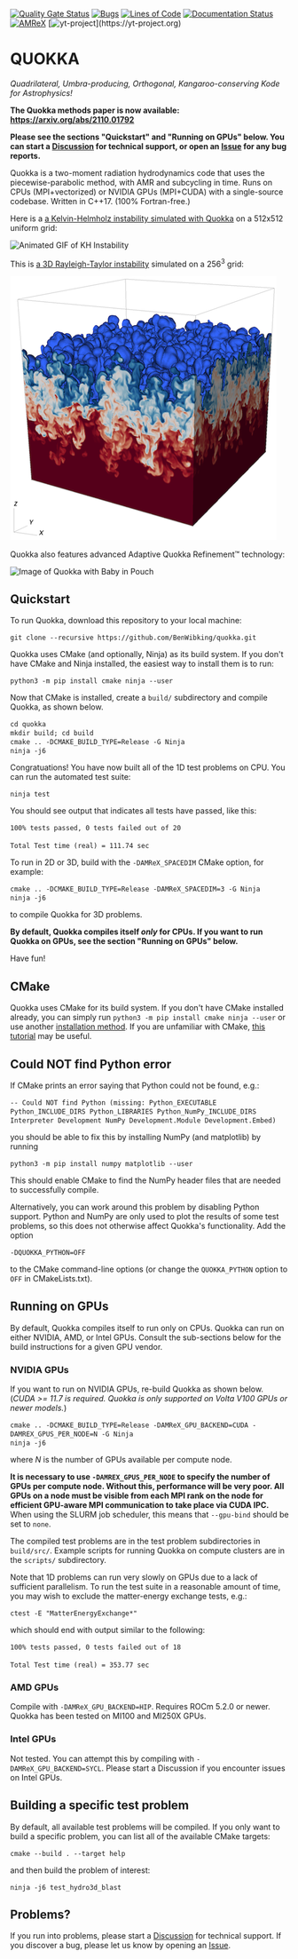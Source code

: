 [![Quality Gate Status](https://sonarcloud.io/api/project_badges/measure?project=BenWibking_TwoMomentRad&metric=alert_status&token=5049c56ffe08dcc83afd5ca4c8e0d951a2836652)](https://sonarcloud.io/dashboard?id=BenWibking_TwoMomentRad)
[![Bugs](https://sonarcloud.io/api/project_badges/measure?project=BenWibking_TwoMomentRad&metric=bugs&token=5049c56ffe08dcc83afd5ca4c8e0d951a2836652)](https://sonarcloud.io/dashboard?id=BenWibking_TwoMomentRad)
[![Lines of Code](https://sonarcloud.io/api/project_badges/measure?project=BenWibking_TwoMomentRad&metric=ncloc&token=5049c56ffe08dcc83afd5ca4c8e0d951a2836652)](https://sonarcloud.io/dashboard?id=BenWibking_TwoMomentRad)
[![Documentation Status](https://readthedocs.org/projects/quokka-code/badge/?version=latest)](https://quokka-code.readthedocs.io/en/latest/?badge=latest)
[![AMReX](https://amrex-codes.github.io/badges/powered%20by-AMReX-red.svg)](https://amrex-codes.github.io)
[![yt-project](https://img.shields.io/static/v1?label="works%20with"&message="yt"&color="blueviolet")](https://yt-project.org)

# QUOKKA
*Quadrilateral, Umbra-producing, Orthogonal, Kangaroo-conserving Kode for Astrophysics!*

**The Quokka methods paper is now available: https://arxiv.org/abs/2110.01792**

**Please see the sections "Quickstart" and "Running on GPUs" below. You can start a [Discussion](https://github.com/BenWibking/quokka/discussions) for technical support, or open an [Issue](https://github.com/BenWibking/quokka/issues) for any bug reports.**

Quokka is a two-moment radiation hydrodynamics code that uses the piecewise-parabolic method, with AMR and subcycling in time. Runs on CPUs (MPI+vectorized) or NVIDIA GPUs (MPI+CUDA) with a single-source codebase. Written in C++17. (100% Fortran-free.)

Here is a [a Kelvin-Helmholz instability simulated with Quokka](https://vimeo.com/714653592) on a 512x512 uniform grid:

![Animated GIF of KH Instability](https://videoapi-muybridge.vimeocdn.com/animated-thumbnails/image/1f468be6-6d7b-4d53-a02c-4dd8f3ad5154.gif?ClientID=vimeo-core-prod&Date=1653705774&Signature=9bea89d5c9657180391a9538a10fd4f8f7099025)

This is [a 3D Rayleigh-Taylor instability](https://vimeo.com/746363534) simulated on a $256^3$ grid:

![Image of 3D RT instability](extern/rt3d_visit.png)

Quokka also features advanced Adaptive Quokka Refinement:tm: technology:

![Image of Quokka with Baby in Pouch](extern/quokka2.png)

## Quickstart

To run Quokka, download this repository to your local machine:
```
git clone --recursive https://github.com/BenWibking/quokka.git
```
Quokka uses CMake (and optionally, Ninja) as its build system. If you don't have CMake and Ninja installed, the easiest way to install them is to run:
```
python3 -m pip install cmake ninja --user
```
Now that CMake is installed, create a `build/` subdirectory and compile Quokka, as shown below.
```
cd quokka
mkdir build; cd build
cmake .. -DCMAKE_BUILD_TYPE=Release -G Ninja
ninja -j6
```
Congratuations! You have now built all of the 1D test problems on CPU. You can run the automated test suite:
```
ninja test
```
You should see output that indicates all tests have passed, like this:
```
100% tests passed, 0 tests failed out of 20

Total Test time (real) = 111.74 sec
```
To run in 2D or 3D, build with the `-DAMReX_SPACEDIM` CMake option, for example:
```
cmake .. -DCMAKE_BUILD_TYPE=Release -DAMReX_SPACEDIM=3 -G Ninja
ninja -j6
```
to compile Quokka for 3D problems.

**By default, Quokka compiles itself *only* for CPUs. If you want to run Quokka on GPUs, see the section "Running on GPUs" below.**

Have fun!

## CMake
Quokka uses CMake for its build system. If you don't have CMake installed already, you can simply run `python3 -m pip install cmake ninja --user` or use another [installation method](https://cliutils.gitlab.io/modern-cmake/chapters/intro/installing.html). If you are unfamiliar with CMake, [this tutorial](https://hsf-training.github.io/hsf-training-cmake-webpage/) may be useful.

## Could NOT find Python error
If CMake prints an error saying that Python could not be found, e.g.:
```
-- Could NOT find Python (missing: Python_EXECUTABLE Python_INCLUDE_DIRS Python_LIBRARIES Python_NumPy_INCLUDE_DIRS Interpreter Development NumPy Development.Module Development.Embed)
```
you should be able to fix this by installing NumPy (and matplotlib) by running
```
python3 -m pip install numpy matplotlib --user
```
This should enable CMake to find the NumPy header files that are needed to successfully compile.

Alternatively, you can work around this problem by disabling Python support. Python and NumPy are only used to plot the results of some test problems, so this does not otherwise affect Quokka's functionality. Add the option
```
-DQUOKKA_PYTHON=OFF
```
to the CMake command-line options (or change the `QUOKKA_PYTHON` option to `OFF` in CMakeLists.txt).

## Running on GPUs
By default, Quokka compiles itself to run only on CPUs. Quokka can run on either NVIDIA, AMD, or Intel GPUs. Consult the sub-sections below for the build instructions for a given GPU vendor.

### NVIDIA GPUs
If you want to run on NVIDIA GPUs, re-build Quokka as shown below. (*CUDA >= 11.7 is required. Quokka is only supported on Volta V100 GPUs or newer models.*)
```
cmake .. -DCMAKE_BUILD_TYPE=Release -DAMReX_GPU_BACKEND=CUDA -DAMREX_GPUS_PER_NODE=N -G Ninja
ninja -j6
```
where $N$ is the number of GPUs available per compute node.

**It is necessary to use `-DAMREX_GPUS_PER_NODE` to specify the number of GPUs per compute node. Without this, performance will be very poor. All GPUs on a node must be visible from each MPI rank on the node for efficient GPU-aware MPI communication to take place via CUDA IPC.** When using the SLURM job scheduler, this means that `--gpu-bind` should be set to `none`.

The compiled test problems are in the test problem subdirectories in `build/src/`. Example scripts for running Quokka on compute clusters are in the `scripts/` subdirectory.

Note that 1D problems can run very slowly on GPUs due to a lack of sufficient parallelism. To run the test suite in a reasonable amount of time, you may wish to exclude the matter-energy exchange tests, e.g.:
```
ctest -E "MatterEnergyExchange*"
```
which should end with output similar to the following:
```
100% tests passed, 0 tests failed out of 18

Total Test time (real) = 353.77 sec
```
### AMD GPUs
Compile with `-DAMReX_GPU_BACKEND=HIP`. Requires ROCm 5.2.0 or newer. Quokka has been tested on MI100 and MI250X GPUs.

### Intel GPUs
Not tested. You can attempt this by compiling with `-DAMReX_GPU_BACKEND=SYCL`. Please start a Discussion if you encounter issues on Intel GPUs.

## Building a specific test problem
By default, all available test problems will be compiled. If you only want to build a specific problem, you can list all of the available CMake targets:
```
cmake --build . --target help
```
and then build the problem of interest:
```
ninja -j6 test_hydro3d_blast
```

## Problems?
If you run into problems, please start a [Discussion](https://github.com/BenWibking/quokka/discussions) for technical support. If you discover a bug, please let us know by opening an [Issue](https://github.com/BenWibking/quokka/issues).
